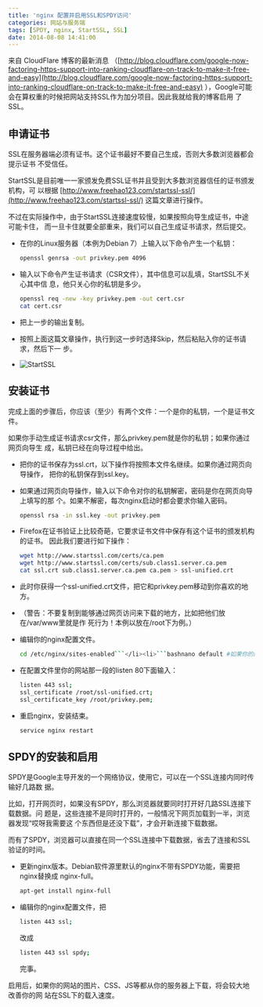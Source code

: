 ```yaml
---
title: 'nginx 配置并启用SSL和SPDY访问'
categories: 网站与服务端
tags: [SPDY, nginx, StartSSL, SSL]
date: 2014-08-08 14:41:00
---
```


来自 CloudFlare 博客的最新消息
（[http://blog.cloudflare.com/google-now-factoring-https-support-into-ranking-cloudflare-on-track-to-make-it-free-and-easy](http://blog.cloudflare.com/google-now-factoring-https-support-into-ranking-cloudflare-on-track-to-make-it-free-and-easy)
），Google可能会在算权重的时候把网站支持SSL作为加分项目。因此我就给我的博客启用
了SSL。

## 申请证书

SSL在服务器端必须有证书。这个证书最好不要自己生成，否则大多数浏览器都会提示证书
不受信任。

StartSSL是目前唯一一家颁发免费SSL证书并且受到大多数浏览器信任的证书颁发机构，可
以根据
[http://www.freehao123.com/startssl-ssl/](http://www.freehao123.com/startssl-ssl/)
这篇文章进行操作。

不过在实际操作中，由于StartSSL连接速度较慢，如果按照向导生成证书，中途可能卡住，
而一旦卡住就要全部重来，我们可以自己生成证书请求，然后提交。

- 在你的Linux服务器（本例为Debian 7）上输入以下命令产生一个私钥：

  ```bash
  openssl genrsa -out privkey.pem 4096
  ```

- 输入以下命令产生证书请求（CSR文件），其中信息可以乱填，StartSSL不关心其中信
  息，他只关心你的私钥是多少。

  ```bash
  openssl req -new -key privkey.pem -out cert.csr
  cat cert.csr
  ```

- 把上一步的输出复制。
- 按照上面这篇文章操作，执行到这一步时选择Skip，然后粘贴入你的证书请求，然后下一
  步。
- ![StartSSL](/usr/uploads/16501407479649.gif)

## 安装证书

完成上面的步骤后，你应该（至少）有两个文件：一个是你的私钥，一个是证书文件。

如果你手动生成证书请求csr文件，那么privkey.pem就是你的私钥；如果你通过网页向导生
成，私钥已经在向导过程中给出。

- 把你的证书保存为ssl.crt，以下操作将按照本文件名继续。如果你通过网页向导操作，
  把你的私钥保存到ssl.key。
- 如果通过网页向导操作，输入以下命令对你的私钥解密，密码是你在网页向导上填写的那
  个。如果不解密，每次nginx启动时都会要求你输入密码。

  ```bash
  openssl rsa -in ssl.key -out privkey.pem
  ```

- Firefox在证书验证上比较奇葩，它要求证书文件中保存有这个证书的颁发机构的证书。
  因此我们要进行如下操作：

  ```bash
  wget http://www.startssl.com/certs/ca.pem
  wget http://www.startssl.com/certs/sub.class1.server.ca.pem
  cat ssl.crt sub.class1.server.ca.pem ca.pem > ssl-unified.crt
  ```

- 此时你获得一个ssl-unified.crt文件，把它和privkey.pem移动到你喜欢的地方。
- （警告：不要复制到能够通过网页访问来下载的地方，比如把他们放在/var/www里就是作
  死行为！本例以放在/root下为例。）
- 编辑你的nginx配置文件。

  ````bash
  cd /etc/nginx/sites-enabled```</li><li>```bashnano default #如果你的网站配置文件名不同，请替换。
  ````

- 在配置文件里你的网站那一段的listen 80下面输入：

  ```bash
  listen 443 ssl;
  ssl_certificate /root/ssl-unified.crt;
  ssl_certificate_key /root/privkey.pem;
  ```

- 重启nginx，安装结束。

  ```bash
  service nginx restart
  ```

## SPDY的安装和启用

SPDY是Google主导开发的一个网络协议，使用它，可以在一个SSL连接内同时传输好几路数
据。

比如，打开网页时，如果没有SPDY，那么浏览器就要同时打开好几路SSL连接下载数据。问
题是，这些连接不是同时打开的，一般情况下网页加载到一半，浏览器发现“哎呀我需要这
个东西但是还没下载”，才会开新连接下载数据。

而有了SPDY，浏览器可以直接在同一个SSL连接中下载数据，省去了连接和SSL验证的时间。

- 更新nginx版本。Debian软件源里默认的nginx不带有SPDY功能，需要把nginx替换成
  nginx-full。

  ```bash
  apt-get install nginx-full
  ```

- 编辑你的nginx配置文件，把

  ```bash
  listen 443 ssl;
  ```

  改成

  ```bash
  listen 443 ssl spdy;
  ```

  完事。

启用后，如果你的网站的图片、CSS、JS等都从你的服务器上下载，将会较大地改善你的网
站在SSL下的载入速度。
